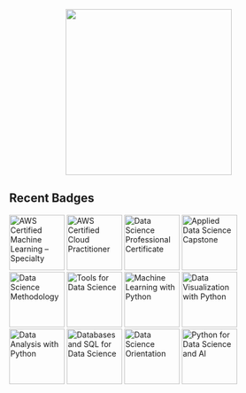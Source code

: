 

<div id="header" align="center">
  <img src="https://media.giphy.com/media/Qo2dupDib32rkTY4hX/giphy.gif" width="300"/>
</div>



<!--<h1 align="center">Hi <img src = "https://raw.githubusercontent.com/MartinHeinz/MartinHeinz/master/wave.gif" width="50" height="50">, welcome.</h1>-->

<h2> Recent Badges </h2>

<!--START_SECTION:badges-->
<img src="https://images.credly.com/size/110x110/images/778bde6c-ad1c-4312-ac33-2fa40d50a147/image.png" width="100" height="100" alt="AWS Certified Machine Learning – Specialty" style="object-fit: contain; background: none;">
<img src="https://images.credly.com/size/110x110/images/00634f82-b07f-4bbd-a6bb-53de397fc3a6/image.png" width="100" height="100" alt="AWS Certified Cloud Practitioner" style="object-fit: contain; background: none;">
<img src="https://images.credly.com/size/110x110/images/0da411a5-24e9-4991-9756-ca5f6073e7af/image.png" width="100" height="100" alt="Data Science Professional Certificate" style="object-fit: contain; background: none;">
<img src="https://images.credly.com/size/110x110/images/60f2e1e1-1b74-4dc0-a24b-cd08b460c12d/Applied_Data_Science_Capstone.png" width="100" height="100" alt="Applied Data Science Capstone" style="object-fit: contain; background: none;">
<img src="https://images.credly.com/size/110x110/images/46defa53-a922-47bd-94ea-b43488f5cd8a/Data_Science_Methodology_Foundational.png" width="100" height="100" alt="Data Science Methodology" style="object-fit: contain; background: none;">
<img src="https://images.credly.com/size/110x110/images/60cf69ce-6129-425d-9a42-7732fa07da1e/Tools_for_Data_Science_Foundational.png" width="100" height="100" alt="Tools for Data Science" style="object-fit: contain; background: none;">
<img src="https://images.credly.com/size/110x110/images/f283df3d-1780-4c2d-947d-fc80eae0953b/image.png" width="100" height="100" alt="Machine Learning with Python" style="object-fit: contain; background: none;">
<img src="https://images.credly.com/size/110x110/images/9da3eedf-fda3-4e81-bb46-d174b4699bf1/image.png" width="100" height="100" alt="Data Visualization with Python" style="object-fit: contain; background: none;">
<img src="https://images.credly.com/size/110x110/images/950038fc-2519-4f79-8827-f71caf0f5095/image.png" width="100" height="100" alt="Data Analysis with Python" style="object-fit: contain; background: none;">
<img src="https://images.credly.com/size/110x110/images/f2573aac-d21c-483d-acda-afaa366b4f51/image.png" width="100" height="100" alt="Databases and SQL for Data Science" style="object-fit: contain; background: none;">
<img src="https://images.credly.com/size/110x110/images/5fc2d535-e716-46c4-881a-f4822b8da0e5/Cognitive_Class_-_What_is_Data_Science.png" width="100" height="100" alt="Data Science Orientation" style="object-fit: contain; background: none;">
<img src="https://images.credly.com/size/110x110/images/b6aa0bc8-1f0a-4939-beef-d073fa3fff9c/image.png" width="100" height="100" alt="Python for Data Science and AI" style="object-fit: contain; background: none;">
<!--END_SECTION:badges-->

<!--
**efrenmo/efrenmo** is a ✨ _special_ ✨ repository because its `README.md` (this file) appears on your GitHub profile.

Here are some ideas to get you started:

- 🔭 I’m currently working on ...
- 🌱 I’m currently learning ...
- 👯 I’m looking to collaborate on ...
- 🤔 I’m looking for help with ...
- 💬 Ask me about ...
- 📫 How to reach me: ...
- 😄 Pronouns: ...
- ⚡ Fun fact: ...
-->
